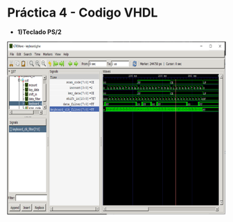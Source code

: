 # Práctica 4 - Codigo VHDL

- **1)Teclado PS/2** 
<p align="center">
  <img src="https://github.com/EdisonAltamirano/Advanced-Digital-Systems-Laboratory/blob/master/Teclado_PS_2/docs/keyboard.png" width="550" height="400" align="center"/>
</p>


